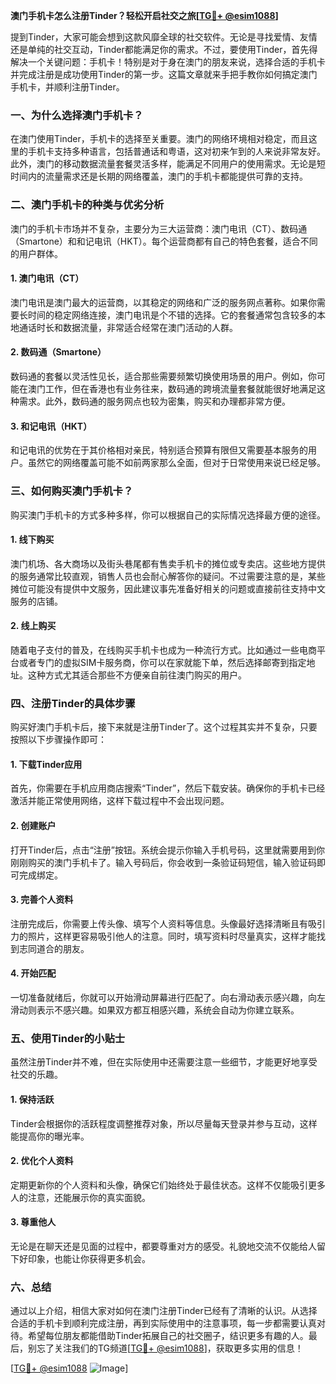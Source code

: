 **澳门手机卡怎么注册Tinder？轻松开启社交之旅[[TG💪+ @esim1088](https://t.me/s/esim1088)]**

提到Tinder，大家可能会想到这款风靡全球的社交软件。无论是寻找爱情、友情还是单纯的社交互动，Tinder都能满足你的需求。不过，要使用Tinder，首先得解决一个关键问题：手机卡！特别是对于身在澳门的朋友来说，选择合适的手机卡并完成注册是成功使用Tinder的第一步。这篇文章就来手把手教你如何搞定澳门手机卡，并顺利注册Tinder。

### 一、为什么选择澳门手机卡？

在澳门使用Tinder，手机卡的选择至关重要。澳门的网络环境相对稳定，而且这里的手机卡支持多种语言，包括普通话和粤语，这对初来乍到的人来说非常友好。此外，澳门的移动数据流量套餐灵活多样，能满足不同用户的使用需求。无论是短时间内的流量需求还是长期的网络覆盖，澳门的手机卡都能提供可靠的支持。

### 二、澳门手机卡的种类与优劣分析

澳门的手机卡市场并不复杂，主要分为三大运营商：澳门电讯（CT）、数码通（Smartone）和和记电讯（HKT）。每个运营商都有自己的特色套餐，适合不同的用户群体。

#### 1. **澳门电讯（CT）**
澳门电讯是澳门最大的运营商，以其稳定的网络和广泛的服务网点著称。如果你需要长时间的稳定网络连接，澳门电讯是个不错的选择。它的套餐通常包含较多的本地通话时长和数据流量，非常适合经常在澳门活动的人群。

#### 2. **数码通（Smartone）**
数码通的套餐以灵活性见长，适合那些需要频繁切换使用场景的用户。例如，你可能在澳门工作，但在香港也有业务往来，数码通的跨境流量套餐就能很好地满足这种需求。此外，数码通的服务网点也较为密集，购买和办理都非常方便。

#### 3. **和记电讯（HKT）**
和记电讯的优势在于其价格相对亲民，特别适合预算有限但又需要基本服务的用户。虽然它的网络覆盖可能不如前两家那么全面，但对于日常使用来说已经足够。

### 三、如何购买澳门手机卡？

购买澳门手机卡的方式多种多样，你可以根据自己的实际情况选择最方便的途径。

#### 1. **线下购买**
澳门机场、各大商场以及街头巷尾都有售卖手机卡的摊位或专卖店。这些地方提供的服务通常比较直观，销售人员也会耐心解答你的疑问。不过需要注意的是，某些摊位可能没有提供中文服务，因此建议事先准备好相关的问题或直接前往支持中文服务的店铺。

#### 2. **线上购买**
随着电子支付的普及，在线购买手机卡也成为一种流行方式。比如通过一些电商平台或者专门的虚拟SIM卡服务商，你可以在家就能下单，然后选择邮寄到指定地址。这种方式尤其适合那些不方便亲自前往澳门购买的用户。

### 四、注册Tinder的具体步骤

购买好澳门手机卡后，接下来就是注册Tinder了。这个过程其实并不复杂，只要按照以下步骤操作即可：

#### 1. **下载Tinder应用**
首先，你需要在手机应用商店搜索“Tinder”，然后下载安装。确保你的手机卡已经激活并能正常使用网络，这样下载过程中不会出现问题。

#### 2. **创建账户**
打开Tinder后，点击“注册”按钮。系统会提示你输入手机号码，这里就需要用到你刚刚购买的澳门手机卡了。输入号码后，你会收到一条验证码短信，输入验证码即可完成绑定。

#### 3. **完善个人资料**
注册完成后，你需要上传头像、填写个人资料等信息。头像最好选择清晰且有吸引力的照片，这样更容易吸引他人的注意。同时，填写资料时尽量真实，这样才能找到志同道合的朋友。

#### 4. **开始匹配**
一切准备就绪后，你就可以开始滑动屏幕进行匹配了。向右滑动表示感兴趣，向左滑动则表示不感兴趣。如果双方都互相感兴趣，系统会自动为你建立联系。

### 五、使用Tinder的小贴士

虽然注册Tinder并不难，但在实际使用中还需要注意一些细节，才能更好地享受社交的乐趣。

#### 1. **保持活跃**
Tinder会根据你的活跃程度调整推荐对象，所以尽量每天登录并参与互动，这样能提高你的曝光率。

#### 2. **优化个人资料**
定期更新你的个人资料和头像，确保它们始终处于最佳状态。这样不仅能吸引更多人的注意，还能展示你的真实面貌。

#### 3. **尊重他人**
无论是在聊天还是见面的过程中，都要尊重对方的感受。礼貌地交流不仅能给人留下好印象，也能让你获得更多机会。

### 六、总结

通过以上介绍，相信大家对如何在澳门注册Tinder已经有了清晰的认识。从选择合适的手机卡到顺利完成注册，再到实际使用中的注意事项，每一步都需要认真对待。希望每位朋友都能借助Tinder拓展自己的社交圈子，结识更多有趣的人。最后，别忘了关注我们的TG频道[[TG💪+ @esim1088](https://t.me/s/esim1088)]，获取更多实用的信息！

[[TG💪+ @esim1088](https://t.me/s/esim1088) ![Image](https://i.postimg.cc/4NQfJmqS/Snipaste-2025-05-13-00-14-12.png)]